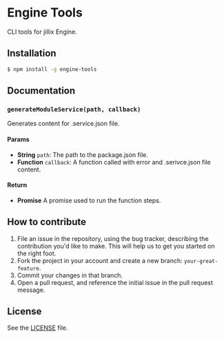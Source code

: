 # Engine Tools
CLI tools for jillix Engine.

## Installation

```sh
$ npm install -g engine-tools
```

## Documentation
### `generateModuleService(path, callback)`
Generates content for .service.json file.

#### Params
- **String** `path`: The path to the package.json file.
- **Function** `callback`: A function called with error and .serivce.json file content.

#### Return
- **Promise** A promise used to run the function steps.

## How to contribute
1. File an issue in the repository, using the bug tracker, describing the
   contribution you'd like to make. This will help us to get you started on the
   right foot.
2. Fork the project in your account and create a new branch:
   `your-great-feature`.
3. Commit your changes in that branch.
4. Open a pull request, and reference the initial issue in the pull request
   message.

## License
See the [LICENSE](./LICENSE) file.
